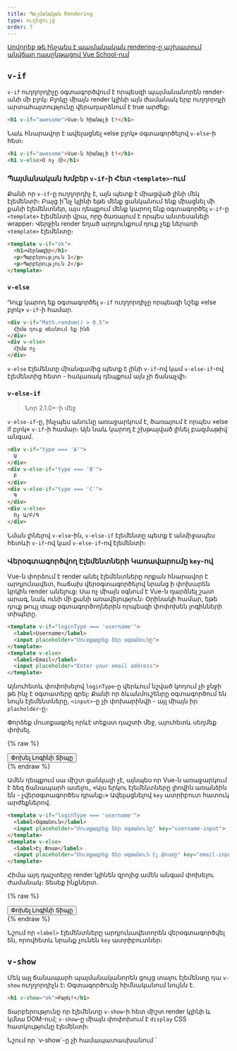 ```yaml
---
title: Պայմանական Rendering
type: ուղեցույց
order: 7
---
```


<div class="vueschool"><a href="https://vueschool.io/lessons/vuejs-conditionals?friend=vuejs" target="_blank" rel="sponsored noopener" title="Սովորեք թե ինչպես է պայմանական rendering-ը աշխատում Vue School-ի հետ">Սովորեք թե ինչպես է պայմանական rendering-ը աշխատում անվճար դասընթացով Vue School-ում</a></div>

## `v-if`

`v-if` ուղղորդիչը օգտագործվում է որպեսզի պայմանանորեն render-անի մի բլոկ։ Բլոկը միայն render կլինի այն ժամանակ երբ ուղղորդչի արտահայտությունը վերադարձնում է true արժեք։

``` html
<h1 v-if="awesome">Vue-ն հիանալի է!</h1>
```

Նաև հնարավոր է ավելացնել «else բլոկ» օգտագործելով `v-else`-ի հետ։

``` html
<h1 v-if="awesome">Vue-ն հիանալի է!</h1>
<h1 v-else>Օ ոչ 😢</h1>
```

### Պայմանական Խմբեր `v-if`-ի Հետ `<template>`-ում

Քանի որ `v-if`-ը ուղղորդիչ է, այն պետք է միացված լինի մեկ էլեմենտի։ Բայց ի՞նչ կլինի եթե մենք ցանկանում ենք միացնել մի քանի էլեմենտներ, այս դեպքում մենք կարող ենք օգտագործել `v-if`-ը `<template>` էլեմենտի վրա, որը ծառայում է որպես անտեսանելի wrapper։ Վերջին render եղած արդյունքում դուք չեք ներառի `<template>` էլեմենտը։

``` html
<template v-if="ok">
  <h1>Վերնագիր</h1>
  <p>Պարբերություն 1</p>
  <p>Պարբերություն 2</p>
</template>
```

### `v-else`

Դուք կարող եք օգտագործել `v-if` ուղղորդիչը որպեսզի նշեք «else բլոկ» `v-if`-ի համար․

``` html
<div v-if="Math.random() > 0.5">
  Հիմա դուք տեսնում եք ինձ
</div>
<div v-else>
  Հիմա ոչ
</div>
```

`v-else` Էլեմենտը միանգամից պետք է լինի `v-if`-ով կամ `v-else-if`-ով էլեմենտից հետո - հակառակ դեպքում այն չի ճանաչվի։

### `v-else-if`

> Նոր 2.1.0+-ի մեջ

`v-else-if`-ը, ինչպես անունը առաջարկում է, ծառայում է որպես «else if բլոկ» `v-if`-ի համար։ Այն նաև կարող է շխթայված լինել բազմաթիվ անգամ․

```html
<div v-if="type === 'A'">
  Ա
</div>
<div v-else-if="type === 'B'">
  Բ
</div>
<div v-else-if="type === 'C'">
  Գ
</div>
<div v-else>
  Ոչ Ա/Բ/Գ
</div>
```

Նման լինելով `v-else`-ին, `v-else-if` էլեմենտը պետք է անմիջապես հետևի `v-if`-ով կամ `v-else-if`-ով էլեմենտի։

### Վերօգտագործվող Էլեմենտների Կառավարումը `key`-ով

Vue-ն փորձում է render անել էլեմենտները որքան հնարավոր է արդյունավետ, հաճախ վերօգտագործելով նրանց ի փոխարեն կրկին render անելուց։ Սա ոչ միայն օգնում է Vue-ն դարձնել շատ արագ, նաև ունի մի քանի առավելություն։ Օրինակի համար, եթե դուք թույլ տաք օգտագործողներին որպեսզի փոփոխեն լոգինների տիպերը․

``` html
<template v-if="loginType === 'username'">
  <label>Username</label>
  <input placeholder="Մուտքագրեք ձեր օգտանունը">
</template>
<template v-else>
  <label>Email</label>
  <input placeholder="Enter your email address">
</template>
```

Այնուհետև փոփոխելով `loginType`-ը վերևում նշված կոդում չի ջնջի թե ինչ է օգտատերը գրել։ Քանի որ ձևանմուշենրը օգտագործում են նույն էլեմենտները, `<input>`-ը չի փոխարինվի - այլ միայն իր `placholder`-ը։

Փորձեք մուտքագրել որևէ տեքստ դաշտի մեջ, այուհետև սեղմեք փոխել․

{% raw %}
<div id="no-key-example" class="demo">
  <div>
    <template v-if="loginType === 'username'">
      <label>Օգտանուն</label>
      <input placeholder="Մուտքագրեք ձեր օգտանունը">
    </template>
    <template v-else>
      <label>Էլ․Փոստ</label>
      <input placeholder="Մուտքագրեք ձեր օգտանուն էլ․փոստը">
    </template>
  </div>
  <button @click="toggleLoginType">Փոխել Լոգինի Տիպը</button>
</div>
<script>
new Vue({
  el: '#no-key-example',
  data: {
    loginType: 'username'
  },
  methods: {
    toggleLoginType: function () {
      return this.loginType = this.loginType === 'username' ? 'email' : 'username'
    }
  }
})
</script>
{% endraw %}

Ամեն դեպքում սա միշտ ցանկալի չէ, այնպես որ Vue-ն առաջարկում է ձեզ ճանապարհ ասելու, «Այս երկու էլեմենտները լիովին առանձին են - չվերօգտագործես դրանք։» Ավելացնելով `key` ատրիբուտ հատուկ արժեքներով․

``` html
<template v-if="loginType === 'username'">
  <label>Օգտանուն</label>
  <input placeholder="Մուտքագրեք ձեր օգտանունը" key="username-input">
</template>
<template v-else>
  <label>Էլ․Փոստ</label>
  <input placeholder="Մուտքագրեք ձեր օգտանուն էլ․փոստը" key="email-input">
</template>
```

Հիմա այդ դաշտերը render կլինեն զրոյից ամեն անգամ փոխելու ժամանակ։ Տեսեք ինքներտ․

{% raw %}
<div id="key-example" class="demo">
  <div>
    <template v-if="loginType === 'username'">
      <label>Username</label>
      <input placeholder="Մուտքագրեք ձեր օգտանունը" key="username-input">
    </template>
    <template v-else>
      <label>Email</label>
      <input placeholder="Մուտքագրեք ձեր օգտանուն էլ․փոստը" key="email-input">
    </template>
  </div>
  <button @click="toggleLoginType">Փոխել Լոգինի Տիպը</button>
</div>
<script>
new Vue({
  el: '#key-example',
  data: {
    loginType: 'username'
  },
  methods: {
    toggleLoginType: function () {
      return this.loginType = this.loginType === 'username' ? 'email' : 'username'
    }
  }
})
</script>
{% endraw %}

Նշում որ `<label>` էլեմենտները արդյունավետորեն վերօգտագործվել են, որովհետև նրանք չունեն `key` ատրիբուտներ։

## `v-show`

Մեկ այլ ճանապարհ պայմանականորեն ցույց տալու էլեմենտը դա `v-show` ուղղորդիչն է։ Օգտագործումը հիմնականում նույնն է․

``` html
<h1 v-show="ok">Բարև!</h1>
```

Տարբերությունը որ էլեմենտը `v-show`-ի հետ միշտ render կլինի և կմնա DOM-ում; `v-show`-ը միայն փոփոխում է `display` CSS հատկությունը էլեմենտի։

<p class="tip">Նշում որ `v-show`-ը չի համապատասխանում `<template>` էլեմենտի հետ, և չի աշխատում `v-else`-ի հետ։</p>

## `v-if` ընդեմ `v-show`

`v-if`-ը «իրական» պայմանական rendering է որովհետև այն համոզվում է որ event listener-ները և ժառանգող կոմպոնենտները պայմանական բլոկներում համապատասխանորեն ոչնչացված և վերստեղծված են փոփոխությունների ժամանակ։

`v-if`-ը նաև **ծույլ է**․ եթե պայմանը false-է սկզբնական render-ում, այն ոչինչ չի անի - պայմանական բլոկը render չի լինի մինչև պայմանը կդառնա true առաջին անգամ։

համեմատելով, `v-show`-ը ավելի պարզ է - էլեմենտը միշտ render կլինի անկախ սկզբնական պայմանից, CSS-ով հիմք ունեցող փոփոխությամբ։

Հիմնականում, `v-if`-ունի ավելի շատ փոփոխությունների ծախս իսկ `v-show`-ը ունի ավելի շատ սկզբնական render—ի ծախս։ Այնպես որ նախընտրեք `v-show`-ը եթե դուք պետք է փոփոխեք ինչոր մի բան շատ հաճախ, և `v-if`-ը եթե պայմանը անհավանական է որ կփոփոխվի runtime-ի ժամանակ։

## `v-if`-ը `v-for`-ի հետ

<p class="tip">Օգտագործելով `v-if` և `v-for` միասին **խորհուրդ չի տրվում**։ Նայեք [ոճի ուղեցույցը](/v2/style-guide/#Avoid-v-if-with-v-for-essential) հավելյալ ինֆորմացիայի համար։</p>

Երբ օգտագործված է `v-if`-ի հետ, `v-for`-ը ունի ավելի ավելի բարձր գերակայություն քան `v-if`-ը։ Նայեք <a href="../guide/list.html#v-for-with-v-if">ցուցակի rendering-ի ուղեցույցը</a> ավելի մանրամասների համար։
